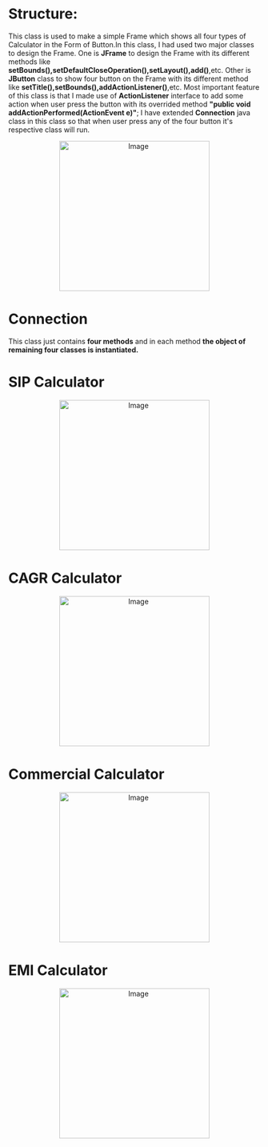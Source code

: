 # Structure:
This class is used to make a simple Frame which shows all four types of Calculator in the Form of Button.In this class, I had used two major classes to design the Frame. One is **JFrame** to design the Frame with its different methods like **setBounds(),setDefaultCloseOperation(),setLayout(),add()**,etc. Other is **JButton** class to show four button on the Frame with its different method like **setTitle(),setBounds(),addActionListener()**,etc. Most important feature of this class is that I made use of **ActionListener** interface to add some action when user press the button with its overrided method **"public void addActionPerformed(ActionEvent e)"**; I have extended **Connection** java class in this class so that when user press any of the four button it's respective class will run.
   <p align="center">
     <img src="https://github.com/user-attachments/assets/9c9aebbd-5a16-4788-b710-7754a8d3f8eb" alt="Image" width="300"/>
   </p>

# Connection
This class just contains **four methods** and in each method **the object of remaining four classes is instantiated.** 

# SIP Calculator
   <p align="center">
     <img src="https://github.com/user-attachments/assets/0e58911c-38fc-4183-a1b1-5226b2085059" alt="Image" width="300"/>
   </p>

# CAGR Calculator
   <p align="center">
     <img src="![CAGR](https://github.com/user-attachments/assets/e60ec649-f1a6-43de-9408-d3a1af2f1130" alt="Image" width="300"/>
   </p>

# Commercial Calculator
   <p align="center">
     <img src="https://github.com/user-attachments/assets/04a6976b-91a8-4591-9a9f-b361c6ee67b1" alt="Image" width="300"/>
   </p>


# EMI Calculator
   <p align="center">
     <img src="![Screenshot 2025-06-01 135554](https://github.com/user-attachments/assets/1c68cf5d-1390-459e-88fd-95dcbb1ff76b" alt="Image" width="300"/>
   </p>
